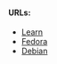 #### URLs:
- [Learn](https://dev.java/learn/)
- [Fedora](https://docs.fedoraproject.org/en-US/quick-docs/installing-java/)
- [Debian](https://www.debian.org/doc/manuals/debian-java-faq/ch02.html)
